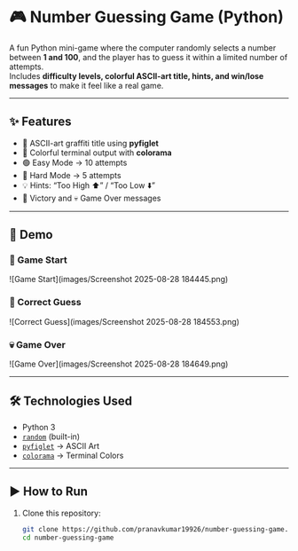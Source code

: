 # 🎮 Number Guessing Game (Python)

A fun Python mini-game where the computer randomly selects a number between **1 and 100**, and the player has to guess it within a limited number of attempts.  
Includes **difficulty levels, colorful ASCII-art title, hints, and win/lose messages** to make it feel like a real game.  

---

## ✨ Features
- 🎨 ASCII-art graffiti title using **pyfiglet**
- 🌈 Colorful terminal output with **colorama**
- 🟢 Easy Mode → 10 attempts  
- 🔴 Hard Mode → 5 attempts  
- 💡 Hints: “Too High ⬆️” / “Too Low ⬇️”  
- 🎉 Victory and 💀 Game Over messages  

---

## 📸 Demo

### 🏁 Game Start
![Game Start](images/Screenshot 2025-08-28 184445.png)

### 🎉 Correct Guess
![Correct Guess](images/Screenshot 2025-08-28 184553.png)

### 💀 Game Over
![Game Over](images/Screenshot 2025-08-28 184649.png)

---

## 🛠️ Technologies Used
- Python 3  
- [`random`](https://docs.python.org/3/library/random.html) (built-in)  
- [`pyfiglet`](https://pypi.org/project/pyfiglet/) → ASCII Art  
- [`colorama`](https://pypi.org/project/colorama/) → Terminal Colors  

---

## ▶️ How to Run

1. Clone this repository:
   ```bash
   git clone https://github.com/pranavkumar19926/number-guessing-game.git
   cd number-guessing-game
